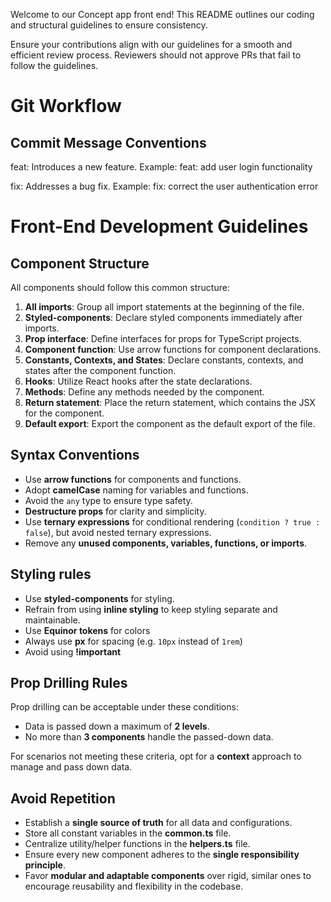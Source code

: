 

Welcome to our Concept app front end! This README outlines our coding and structural guidelines to ensure consistency.


Ensure your contributions align with our guidelines for a smooth and efficient review process. Reviewers should not approve PRs that fail to follow the guidelines. 

# Git Workflow
## Commit Message Conventions

feat: Introduces a new feature.
Example: feat: add user login functionality

fix: Addresses a bug fix.
Example: fix: correct the user authentication error

# Front-End Development Guidelines

## Component Structure

All components should follow this common structure:

1. **All imports**: Group all import statements at the beginning of the file.
2. **Styled-components**: Declare styled components immediately after imports.
3. **Prop interface**: Define interfaces for props for TypeScript projects.
4. **Component function**: Use arrow functions for component declarations.
5. **Constants, Contexts, and States**: Declare constants, contexts, and states after the component function.
6. **Hooks**: Utilize React hooks after the state declarations.
7. **Methods**: Define any methods needed by the component.
8. **Return statement**: Place the return statement, which contains the JSX for the component.
9. **Default export**: Export the component as the default export of the file.

## Syntax Conventions

- Use **arrow functions** for components and functions.
- Adopt **camelCase** naming for variables and functions.
- Avoid the `any` type to ensure type safety.
- **Destructure props** for clarity and simplicity.
- Use **ternary expressions** for conditional rendering (`condition ? true : false`), but avoid nested ternary expressions.
- Remove any **unused components, variables, functions, or imports**.

## Styling rules
- Use **styled-components** for styling.
- Refrain from using **inline styling** to keep styling separate and maintainable.
- Use **Equinor tokens** for colors
- Always use **px** for spacing (e.g. `10px` instead of `1rem`)
- Avoid using **!important**

## Prop Drilling Rules

Prop drilling can be acceptable under these conditions:

- Data is passed down a maximum of **2 levels**.
- No more than **3 components** handle the passed-down data.

For scenarios not meeting these criteria, opt for a **context** approach to manage and pass down data.

## Avoid Repetition

- Establish a **single source of truth** for all data and configurations.
- Store all constant variables in the **common.ts** file.
- Centralize utility/helper functions in the **helpers.ts** file.
- Ensure every new component adheres to the **single responsibility principle**.
- Favor **modular and adaptable components** over rigid, similar ones to encourage reusability and flexibility in the codebase.